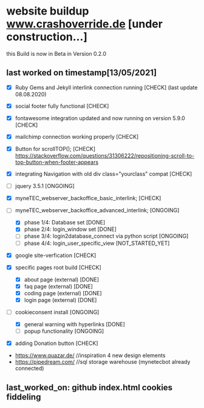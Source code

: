 # website buildup www.crashoverride.de [under construction...]

this Build is now in Beta in Version 0.2.0

## last worked on timestamp[13/05/2021]

- [x] Ruby Gems and Jekyll interlink connection running [CHECK] (last update 08.08.2020)

- [x] social footer fully functional [CHECK]

- [x] fontawesome integration updated and now running on version 5.9.0 [CHECK]

- [x] mailchimp connection working properly [CHECK]

- [x] Button for scrollTOP(); [CHECK]
      https://stackoverflow.com/questions/31306222/repositioning-scroll-to-top-button-when-footer-appears

- [x] integrating Navigation with old div class="yourclass" compat [CHECK]

- [ ] jquery 3.5.1 [ONGOING]

- [x] myneTEC_webserver_backoffice_basic_interlink; [CHECK]
- [ ] myneTEC_webserver_backoffice_advanced_interlink; [ONGOING] 
   - [x] phase 1/4: Database set [DONE]
   - [x] phase 2/4: login_window set [DONE]
   - [ ] phase 3/4: login2database_connect via python script [ONGOING]
   - [ ] phase 4/4: login_user_specific_view [NOT_STARTED_YET]
   
- [x] google site-verfication [CHECK]

- [x] specific pages root build [CHECK]
   - [x] about page (external) [DONE]
   - [x] faq page (external) [DONE]
   - [x] coding page (external) [DONE]
   - [x] login page (external) [DONE]
   
- [ ] cookieconsent install [ONGOING]
   - [x] general warning with hyperlinks [DONE]
   - [ ] popup functionality [ONGOING] 
- [x] adding Donation button [CHECK]
- https://www.quazar.de/ //inspiration 4 new design elements
- https://pipedream.com/ //sql storage warehouse (mynetecbot already connected)

## last_worked_on: github index.html cookies fiddeling
